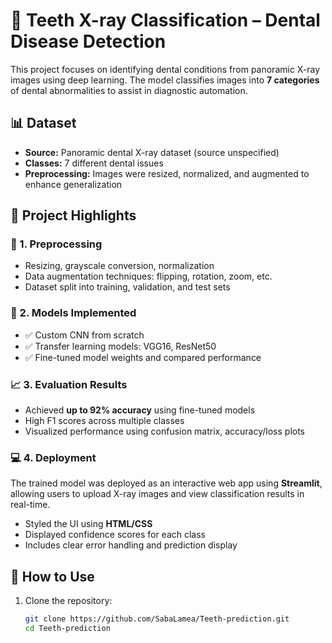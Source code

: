 # 🦷 Teeth X-ray Classification – Dental Disease Detection

This project focuses on identifying dental conditions from panoramic X-ray images using deep learning. The model classifies images into **7 categories** of dental abnormalities to assist in diagnostic automation.

## 📊 Dataset
- **Source:** Panoramic dental X-ray dataset (source unspecified)
- **Classes:** 7 different dental issues
- **Preprocessing:** Images were resized, normalized, and augmented to enhance generalization

## 📌 Project Highlights

### 🔬 1. Preprocessing
- Resizing, grayscale conversion, normalization
- Data augmentation techniques: flipping, rotation, zoom, etc.
- Dataset split into training, validation, and test sets

### 🤖 2. Models Implemented
- ✅ Custom CNN from scratch
- ✅ Transfer learning models: VGG16, ResNet50
- ✅ Fine-tuned model weights and compared performance

### 📈 3. Evaluation Results
- Achieved **up to 92% accuracy** using fine-tuned models
- High F1 scores across multiple classes
- Visualized performance using confusion matrix, accuracy/loss plots

### 💻 4. Deployment
The trained model was deployed as an interactive web app using **Streamlit**, allowing users to upload X-ray images and view classification results in real-time.
- Styled the UI using **HTML/CSS**
- Displayed confidence scores for each class
- Includes clear error handling and prediction display

## 🚀 How to Use
1. Clone the repository:
   ```bash
   git clone https://github.com/SabaLamea/Teeth-prediction.git
   cd Teeth-prediction
